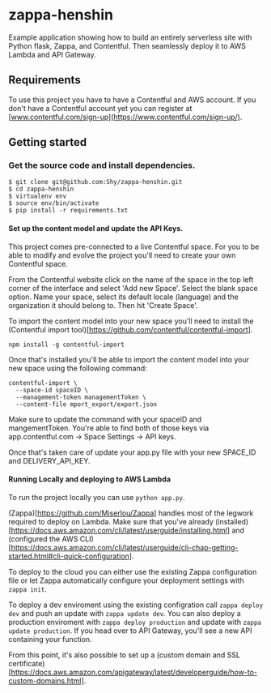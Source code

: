# zappa-henshin

Example application showing how to build an entirely serverless site with Python flask, Zappa, and Contentful. Then seamlessly deploy it to AWS Lambda and API Gateway.

## Requirements

To use this project you have to have a Contentful and AWS account. If you don't have a Contentful account yet you can register at [www.contentful.com/sign-up](https://www.contentful.com/sign-up/).

## Getting started

### Get the source code and install dependencies.

```
$ git clone git@github.com:Shy/zappa-henshin.git
$ cd zappa-henshin
$ virtualenv env
$ source env/bin/activate
$ pip install -r requirements.txt
```

#### Set up the content model and update the API Keys.

This project comes pre-connected to a live Contentful space. For you to be able to modify and evolve the project you'll need to create your own Contentful space.

From the Contentful website click on the name of the space in the top left corner of the interface and select 'Add new Space'. Select the blank space option. Name your space, select its default locale (language) and the organization it should belong to. Then hit 'Create Space'.

To import the content model into your new space you'll need to install the (Contentful import tool)[https://github.com/contentful/contentful-import].

```
npm install -g contentful-import
```

Once that's installed you'll be able to import the content model into your new space using the following command:

```
contentful-import \
  --space-id spaceID \
  --management-token managementToken \
  --content-file mport_export/export.json
  ```

Make sure to update the command with your spaceID and mangementToken. You're able to find both of those keys via app.contentful.com -> Space Settings -> API keys.

Once that's taken care of update your app.py file with your new SPACE_ID and DELIVERY_API_KEY.

#### Running Locally and deploying to AWS Lambda

To run the project locally you can use `python app.py`.

(Zappa)[https://github.com/Miserlou/Zappa] handles most of the legwork required to deploy on Lambda. Make sure that you've already (installed)[https://docs.aws.amazon.com/cli/latest/userguide/installing.html] and (configured the AWS CLI)[https://docs.aws.amazon.com/cli/latest/userguide/cli-chap-getting-started.html#cli-quick-configuration].

To deploy to the cloud you can either use the existing Zappa configuration file or let Zappa automatically configure your deployment settings with `zappa init`.

To deploy a dev enviroment using the existing configration call `zappa deploy dev` and push an update with `zappa update dev`. You can also deploy a production enviroment with `zappa deploy production` and update with `zappa update production`. If you head over to API Gateway, you'll see a new API containing your function.

From this point, it's also possible to set up a (custom domain and SSL certificate)[https://docs.aws.amazon.com/apigateway/latest/developerguide/how-to-custom-domains.html].
